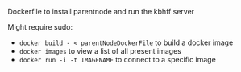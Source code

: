 Dockerfile to install parentnode and run the kbhff server

Might require sudo:
 - `docker build - < parentNodeDockerFile` to build a docker image
 - `docker images` to view a list of all present images
 - `docker run -i -t IMAGENAME` to connect to a specific image
